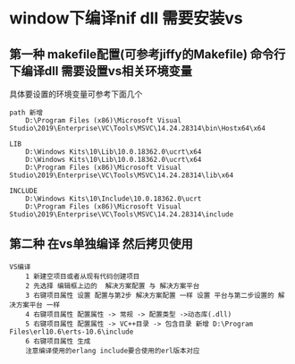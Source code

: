 # window下编译nif dll  需要安装vs

## 第一种 makefile配置(可参考jiffy的Makefile) 命令行下编译dll 需要设置vs相关环境变量
具体要设置的环境变量可参考下面几个
```
path 新增
	D:\Program Files (x86)\Microsoft Visual Studio\2019\Enterprise\VC\Tools\MSVC\14.24.28314\bin\Hostx64\x64
	
LIB
	D:\Windows Kits\10\Lib\10.0.18362.0\ucrt\x64
	D:\Windows Kits\10\Lib\10.0.18362.0\ucrt\x64
	D:\Program Files (x86)\Microsoft Visual Studio\2019\Enterprise\VC\Tools\MSVC\14.24.28314\lib\x64

INCLUDE
	D:\Windows Kits\10\Include\10.0.18362.0\ucrt
	D:\Program Files (x86)\Microsoft Visual Studio\2019\Enterprise\VC\Tools\MSVC\14.24.28314\include
```
	
## 第二种 在vs单独编译 然后拷贝使用	
    VS编译 
    	1 新建空项目或者从现有代码创建项目
    	2 先选择 编辑框上边的  解决方案配置 与 解决方案平台
    	3 右键项目属性 设置 配置与第2步 解决方案配置 一样 设置 平台与第二步设置的 解决方案平台 一样
    	4 右键项目属性 配置属性 -> 常规 -> 配置类型 ->动态库(.dll)
    	5 右键项目属性 配置属性 -> VC++目录 -> 包含目录 新增 D:\Program Files\erl10.6\erts-10.6\include
    	6 右键项目属性 生成 
    	注意编译使用的erlang include要合使用的erl版本对应